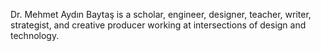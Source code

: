 Dr. Mehmet Aydın Baytaş is a scholar, engineer, designer, teacher, writer, strategist, and creative producer working at intersections of design and technology.
